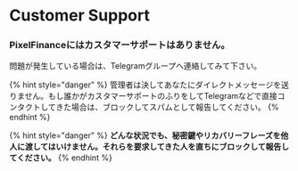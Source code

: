 # Customer Support

### PixelFinanceにはカスタマーサポートはありません。

問題が発生している場合は、Telegramグループへ連絡してみて下さい。

{% hint style="danger" %}
管理者は決してあなたにダイレクトメッセージを送りません。もし誰かがカスタマーサポートのふりをしてTelegramなどで直接コンタクトしてきた場合は、ブロックしてスパムとして報告してください。
{% endhint %}

{% hint style="danger" %}
**どんな状況でも、秘密鍵やリカバリーフレーズを他人に渡してはいけません。それらを要求してきた人を直ちにブロックして報告してください。**
{% endhint %}
